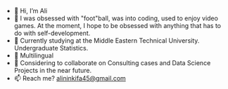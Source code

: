 - 👋 Hi, I’m Ali
- 👀 I was obsessed with "foot"ball, was into coding, used to enjoy video games. At the moment, I hope to be obsessed with anything that has to do with self-development.
- 🌱 Currently studying at the Middle Eastern Technical University. Undergraduate Statistics.
- 🎈  Multilingual
- 💞️ Considering to collaborate on Consulting cases and Data Science Projects in the near future.
- 📫 Reach me? alininkifa45@gmail.com

<!---
AliTa-007/AliTa-007 is a ✨ special ✨ repository because its `README.md` (this file) appears on your GitHub profile.
You can click the Preview link to take a look at your changes.
--->
